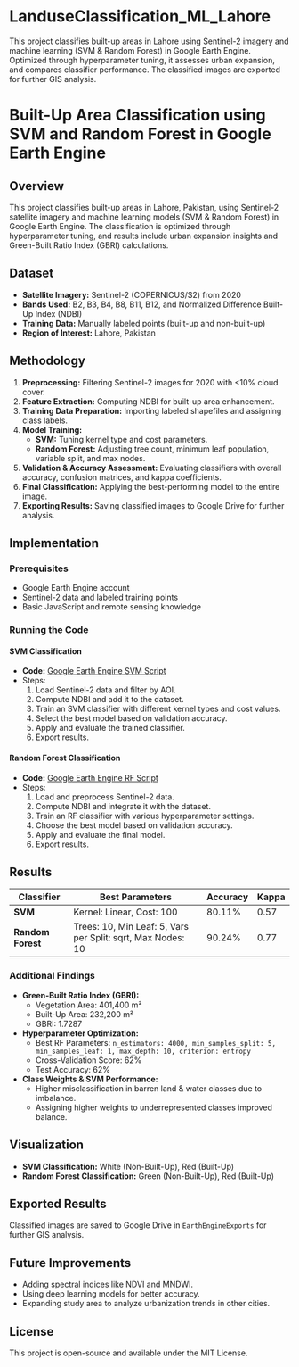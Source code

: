 # LanduseClassification_ML_Lahore
This project classifies built-up areas in Lahore using Sentinel-2 imagery and machine learning (SVM &amp; Random Forest) in Google Earth Engine. Optimized through hyperparameter tuning, it assesses urban expansion, and compares classifier performance. The classified images are exported for further GIS analysis.

# Built-Up Area Classification using SVM and Random Forest in Google Earth Engine

## Overview
This project classifies built-up areas in Lahore, Pakistan, using Sentinel-2 satellite imagery and machine learning models (SVM & Random Forest) in Google Earth Engine. The classification is optimized through hyperparameter tuning, and results include urban expansion insights and Green-Built Ratio Index (GBRI) calculations.

## Dataset
- **Satellite Imagery:** Sentinel-2 (COPERNICUS/S2) from 2020
- **Bands Used:** B2, B3, B4, B8, B11, B12, and Normalized Difference Built-Up Index (NDBI)
- **Training Data:** Manually labeled points (built-up and non-built-up)
- **Region of Interest:** Lahore, Pakistan

## Methodology
1. **Preprocessing:** Filtering Sentinel-2 images for 2020 with <10% cloud cover.
2. **Feature Extraction:** Computing NDBI for built-up area enhancement.
3. **Training Data Preparation:** Importing labeled shapefiles and assigning class labels.
4. **Model Training:**
   - **SVM:** Tuning kernel type and cost parameters.
   - **Random Forest:** Adjusting tree count, minimum leaf population, variable split, and max nodes.
5. **Validation & Accuracy Assessment:** Evaluating classifiers with overall accuracy, confusion matrices, and kappa coefficients.
6. **Final Classification:** Applying the best-performing model to the entire image.
7. **Exporting Results:** Saving classified images to Google Drive for further analysis.

## Implementation
### Prerequisites
- Google Earth Engine account
- Sentinel-2 data and labeled training points
- Basic JavaScript and remote sensing knowledge

### Running the Code
#### **SVM Classification**
- **Code:** [Google Earth Engine SVM Script](https://code.earthengine.google.com/5440df2ec13ad85a5695d0ce9d95660c)
- Steps:
  1. Load Sentinel-2 data and filter by AOI.
  2. Compute NDBI and add it to the dataset.
  3. Train an SVM classifier with different kernel types and cost values.
  4. Select the best model based on validation accuracy.
  5. Apply and evaluate the trained classifier.
  6. Export results.

#### **Random Forest Classification**
- **Code:** [Google Earth Engine RF Script](https://code.earthengine.google.com/b0bac074e6591bdd7019194c6cd08e1a)
- Steps:
  1. Load and preprocess Sentinel-2 data.
  2. Compute NDBI and integrate it with the dataset.
  3. Train an RF classifier with various hyperparameter settings.
  4. Choose the best model based on validation accuracy.
  5. Apply and evaluate the final model.
  6. Export results.

## Results
| Classifier     | Best Parameters                           | Accuracy | Kappa  |
|--------------|---------------------------------|---------|--------|
| **SVM**       | Kernel: Linear, Cost: 100            | 80.11%  | 0.57   |
| **Random Forest** | Trees: 10, Min Leaf: 5, Vars per Split: sqrt, Max Nodes: 10 | 90.24%  | 0.77   |

### Additional Findings
- **Green-Built Ratio Index (GBRI):**
  - Vegetation Area: 401,400 m²
  - Built-Up Area: 232,200 m²
  - GBRI: 1.7287
- **Hyperparameter Optimization:**
  - Best RF Parameters: `n_estimators: 4000, min_samples_split: 5, min_samples_leaf: 1, max_depth: 10, criterion: entropy`
  - Cross-Validation Score: 62%
  - Test Accuracy: 62%
- **Class Weights & SVM Performance:**
  - Higher misclassification in barren land & water classes due to imbalance.
  - Assigning higher weights to underrepresented classes improved balance.

## Visualization
- **SVM Classification:** White (Non-Built-Up), Red (Built-Up)
- **Random Forest Classification:** Green (Non-Built-Up), Red (Built-Up)

## Exported Results
Classified images are saved to Google Drive in `EarthEngineExports` for further GIS analysis.

## Future Improvements
- Adding spectral indices like NDVI and MNDWI.
- Using deep learning models for better accuracy.
- Expanding study area to analyze urbanization trends in other cities.


## License
This project is open-source and available under the MIT License.

